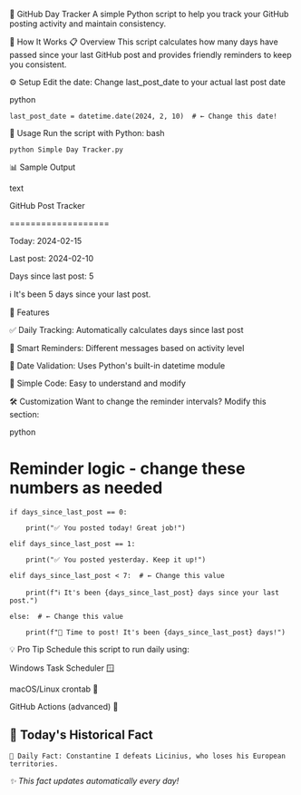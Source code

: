 📅 GitHub Day Tracker
A simple Python script to help you track your GitHub posting activity and maintain consistency.

🚀 How It Works
📋 Overview
This script calculates how many days have passed since your last GitHub post and provides friendly reminders to keep you consistent.

⚙️ Setup
Edit the date: Change last_post_date to your actual last post date

python
```
last_post_date = datetime.date(2024, 2, 10)  # ← Change this date!
```
🎯 Usage
Run the script with Python:
bash
```
python Simple Day Tracker.py
```

📊 Sample Output

text

GitHub Post Tracker

===================

Today: 2024-02-15

Last post: 2024-02-10

Days since last post: 5

ℹ️ It's been 5 days since your last post.

🎨 Features

✅ Daily Tracking: Automatically calculates days since last post

🔔 Smart Reminders: Different messages based on activity level

📅 Date Validation: Uses Python's built-in datetime module

🐍 Simple Code: Easy to understand and modify

🛠️ Customization
Want to change the reminder intervals? Modify this section:

python

# Reminder logic - change these numbers as needed
```
if days_since_last_post == 0:

    print("✅ You posted today! Great job!")
    
elif days_since_last_post == 1:

    print("✅ You posted yesterday. Keep it up!")
    
elif days_since_last_post < 7:  # ← Change this value

    print(f"ℹ️ It's been {days_since_last_post} days since your last post.")
    
else:  # ← Change this value

    print(f"🚨 Time to post! It's been {days_since_last_post} days!")
```
💡 Pro Tip
Schedule this script to run daily using:

Windows Task Scheduler 🪟

macOS/Linux crontab 🐧

GitHub Actions (advanced) 🤖

## 📌 Today's Historical Fact
<!-- DAILY_FACT -->
```plaintext
📌 Daily Fact: Constantine I defeats Licinius, who loses his European territories.
```
*✨ This fact updates automatically every day!*

